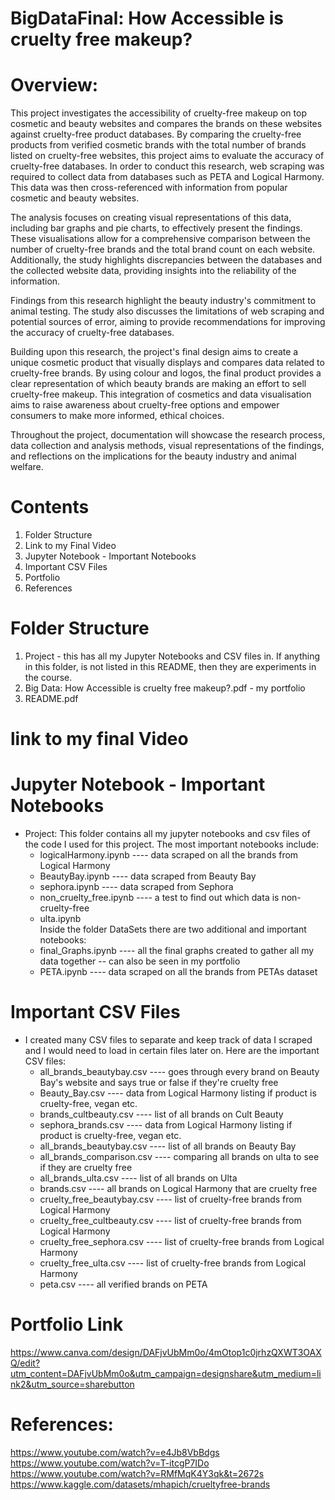 # BigDataFinal:  How  Accessible is cruelty free makeup?

# Overview:

This project investigates the accessibility of cruelty-free makeup on top cosmetic and beauty websites and compares the brands on these websites against cruelty-free product databases. By comparing the cruelty-free products from verified cosmetic brands with the total number of brands listed on cruelty-free websites, this project aims to evaluate the accuracy of cruelty-free databases. In order to conduct this research,  web scraping was required to collect data from databases such as PETA and Logical Harmony. This data was then cross-referenced with information from popular cosmetic and beauty websites.

The analysis focuses on creating visual representations of this data, including bar graphs and pie charts, to effectively present the findings. These visualisations allow for a comprehensive comparison between the number of cruelty-free brands and the total brand count on each website. Additionally, the study highlights discrepancies between the databases and the collected website data, providing insights into the reliability of the information.

Findings from this research highlight the beauty industry's commitment to animal testing. The study also discusses the limitations of web scraping and potential sources of error, aiming to provide recommendations for improving the accuracy of cruelty-free databases.

Building upon this research, the project's final design aims to create a unique cosmetic product that visually displays and compares data related to cruelty-free brands. By using colour and logos, the final product provides a clear representation of which beauty brands are making an effort to sell cruelty-free makeup. This integration of cosmetics and data visualisation aims to raise awareness about cruelty-free options and empower consumers to make more informed, ethical choices.

Throughout the project, documentation will showcase the research process, data collection and analysis methods, visual representations of the findings, and reflections on the implications for the beauty industry and animal welfare.

# Contents  
1. Folder Structure   <br>
2. Link to my Final Video <br>
3. Jupyter Notebook - Important Notebooks  <br>
5. Important CSV Files  <br>
6. Portfolio <br>
7. References   <br>

# Folder Structure
1. Project - this has all my Jupyter Notebooks and CSV files in. If anything in this folder, is not listed in this README, then they are experiments in the course.  
2. Big Data: How  Accessible is cruelty free makeup?.pdf - my portfolio  <br>
3. README.pdf  <br>

# link to my final Video

# Jupyter Notebook - Important Notebooks

- Project: This folder contains all my jupyter notebooks and csv files of the code I used for this project. The most important notebooks include: <br>
   - logicalHarmony.ipynb    ---- data scraped on all the brands from Logical Harmony  <br>
   - BeautyBay.ipynb         ---- data scraped from Beauty Bay  <br>
   - sephora.ipynb           ---- data scraped from Sephora  <br>
   - non_cruelty_free.ipynb   ---- a test to find out which data is non-cruelty-free  <br>
   - ulta.ipynb   <br>
  Inside the folder DataSets there are two additional and important notebooks:    <br>
   - final_Graphs.ipynb      ---- all the final graphs created to gather all my data together -- can also be seen in my portfolio    <br>
   - PETA.ipynb              ---- data scraped on all the brands from PETAs dataset   <br>

# Important CSV Files
- I created many CSV files to separate and keep track of data I scraped and I would need to load in certain files later on. Here are the important CSV files:   <br>
   - all_brands_beautybay.csv     ---- goes through every brand on Beauty Bay's website and says true or false if they're cruelty free    <br>
   - Beauty_Bay.csv      ---- data from Logical Harmony listing if product is cruelty-free, vegan etc.    <br>
   - brands_cultbeauty.csv    ---- list of all brands on Cult Beauty    <br>
   - sephora_brands.csv        ---- data from Logical Harmony listing if product is cruelty-free, vegan etc.   <br>
   - all_brands_beautybay.csv   ---- list of all brands on Beauty Bay    <br>
   - all_brands_comparison.csv       ---- comparing all brands on ulta to see if they are cruelty free     <br>
   - all_brands_ulta.csv               ---- list of all brands on Ulta    <br>
   - brands.csv                   ---- all brands on Logical Harmony that are cruelty free      <br>
   - cruelty_free_beautybay.csv        ---- list of cruelty-free brands from Logical Harmony   <br>
   - cruelty_free_cultbeauty.csv        ---- list of cruelty-free brands from Logical Harmony  <br>
   - cruelty_free_sephora.csv           ---- list of cruelty-free brands from Logical Harmony  <br>
   - cruelty_free_ulta.csv              ---- list of cruelty-free brands from Logical Harmony   <br>
   - peta.csv                           ---- all verified brands on PETA
 
 
 # Portfolio Link
 https://www.canva.com/design/DAFjvUbMm0o/4mOtop1c0jrhzQXWT3OAXQ/edit?utm_content=DAFjvUbMm0o&utm_campaign=designshare&utm_medium=link2&utm_source=sharebutton
 
 # References:
 https://www.youtube.com/watch?v=e4Jb8VbBdgs   <br>
 https://www.youtube.com/watch?v=T-itcgP7IDo   <br>
 https://www.youtube.com/watch?v=RMfMqK4Y3qk&t=2672s   <br>
 https://www.kaggle.com/datasets/mhapich/crueltyfree-brands
    
